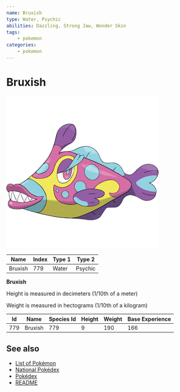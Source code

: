 ```yaml
---
name: Bruxish
type: Water, Psychic
abilities: Dazzling, Strong Jaw, Wonder Skin
tags:
    - pokemon
categories:
    - pokemon
---
```


# Bruxish


![Bruxish](images/779.png)

| **Name** | **Index** | **Type 1** | **Type 2** |
|----|----|----|----|
| Bruxish | 779 | Water | Psychic  |

**Bruxish** 


Height is measured in decimeters (1/10th of a meter)

Weight is measured in hectograms (1/10th of a kilogram)

| **Id** | **Name** | **Species Id** | **Height** | **Weight** | **Base Experience** |
|--------|----------|----------------|------------|------------|---------------------|
| 779 | Bruxish | 779 | 9 | 190 | 166 |


## See also

- [List of Pokémon](../pokemon.md)
- [National Pokédex](../national_pokedex.md)
- [Pokédex](../pokedex.md)
- [README](../README.md)
